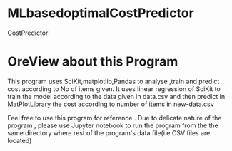 # MLbasedoptimalCostPredictor
CostPredictor
<H1>OreView about this Program</H1>
This program uses SciKit,matplotlib,Pandas to analyse ,train and predict cost according to No of items given.
It uses linear regression of SciKit to train the model according to the data given in data.csv and then predict in MatPlotLibrary the cost according to number of items in new-data.csv

Feel free to use this program for reference .
Due to delicate nature of the program , please use Jupyter notebook to run the program from the the same directory where rest of the program's data file(i.e CSV files are located)  
